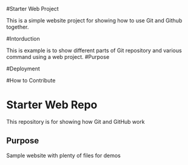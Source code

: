 #Starter Web Project 

This is a simple website project for showing how to use Git and Github together.

#Intorduction

This is example is to show different parts of Git repository and various command using a web project.
#Purpose

#Deployment

#How to Contribute

# Starter Web Repo

This repository is for showing how Git and GitHub work

## Purpose

Sample website with plenty of files for demos